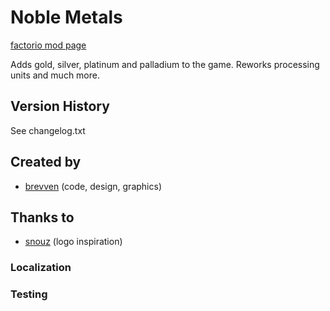 # Noble Metals

[factorio mod page](https://mods.factorio.com/mod/bzgold)

Adds gold, silver, platinum and palladium to the game. Reworks processing units and much more.

## Version History
See changelog.txt

## Created by

- [brevven](https://mods.factorio.com/user/brevven) (code, design, graphics)

## Thanks to 
- [snouz](https://github.com/snouz) (logo inspiration)


### Localization


### Testing

